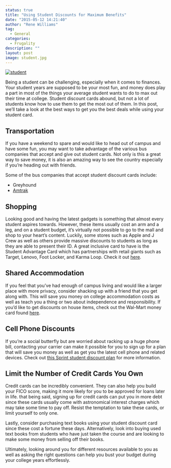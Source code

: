 ```yaml
---
status: true
title: "Using Student Discounts for Maximum Benefits"
date: "2015-05-12 14:21:40"
author: "Rene Williams"
tag:
  - General
categories:
  - Frugality
description: ""
layout: post
image: student.jpg
---
```


[![student](/student.jpg)](/student.jpg)

Being a student can be challenging, especially when it comes to finances. Your student years are supposed to be your most fun, and money does play a part in most of the things your average student wants to do to max out their time at college. Student discount cards abound, but not a lot of students know how to use them to get the most out of them. In this post, we’ll take a look at the best ways to get you the best deals while using your student card.

## Transportation

If you have a weekend to spare and would like to head out of campus and have some fun, you may want to take advantage of the various bus companies that accept and give out student cards. Not only is this a great way to save money, it is also an amazing way to see the country especially if you’re heading out with friends.

Some of the bus companies that accept student discount cards include:

- Greyhound
- [Amtrak](https://www.amtrak.com/student-discount)

## Shopping

Looking good and having the latest gadgets is something that almost every student aspires towards. However, these items usually cost an arm and a leg, and on a student budget, it’s virtually not possible to go to the mall and shop to your heart’s content. Luckily, some stores such as Apple and J Crew as well as others provide massive discounts to students as long as they are able to present their ID. A great inclusive card to have is the Student Advantage Card which has partnerships with retail giants such as Target, Lenovo, Foot Locker, and Karma Loop. Check it out [here](https://www.studentadvantage.com/discountcard/).

## Shared Accommodation

If you feel that you’ve had enough of campus living and would like a larger place with more privacy, consider shacking up with a friend that you get along with. This will save you money on college accommodation costs as well as teach you a thing or two about independence and responsibility. If you’d like to get discounts on house items, check out the Wal-Mart money card found [here](https://www.walmartmoneycard.com/AcctMgmt/Controls/Walmart/Support/Products.aspx).

## Cell Phone Discounts

If you’re a social butterfly but are worried about racking up a huge phone bill, contacting your carrier can make it possible for you to sign up for a plan that will save you money as well as get you the latest cell phone and related devices. Check out [this Sprint student discount plan](https://mysprint.sprint.com/verify/?ECID=vanity:verify) for more information.

## Limit the Number of Credit Cards You Own

Credit cards can be incredibly convenient. They can also help you build your FICO score, making it more likely for you to be approved for loans later in life. that being said, signing up for credit cards can put you in more debt since these cards usually come with astronomical interest charges which may take some time to pay off. Resist the temptation to take these cards, or limit yourself to only one.

Lastly, consider purchasing text books using your student discount card since these cost a fortune these days. Alternatively, look into buying used text books from students who have just taken the course and are looking to make some money from selling off their books.

Ultimately, looking around you for different resources available to you as well as asking the right questions can help you bust your budget during your college years effortlessly.
